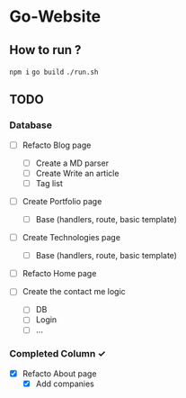 # Go-Website

## How to run ?
`npm i`
`go build`
`./run.sh`

## TODO
### Database
- [ ] Refacto Blog page  
  - [ ] Create a MD parser
  - [ ] Create Write an article
  - [ ] Tag list

- [ ] Create Portfolio page  
  - [ ] Base (handlers, route, basic template) 


- [ ] Create Technologies page  
  - [ ] Base (handlers, route, basic template) 

- [ ] Refacto Home page  

- [ ] Create the contact me logic 
  - [ ] DB 
  - [ ] Login 
  - [ ] ... 

### Completed Column ✓
- [x] Refacto About page  
  - [x] Add companies  
